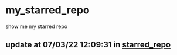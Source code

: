 # my_starred_repo
show me my starred repo

update at 07/03/22 12:09:31 in [starred_repo](./index.html)
---

